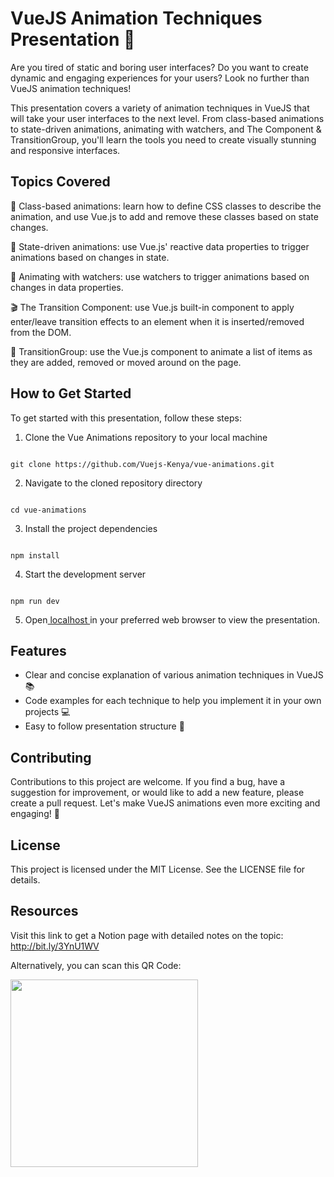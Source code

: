 # VueJS Animation Techniques Presentation 🎉
Are you tired of static and boring user interfaces? Do you want to create dynamic and engaging experiences for your users? Look no further than VueJS animation techniques!

This presentation covers a variety of animation techniques in VueJS that will take your user interfaces to the next level. From class-based animations to state-driven animations, animating with watchers, and The <Transition> Component & TransitionGroup, you'll learn the tools you need to create visually stunning and responsive interfaces.

## Topics Covered
🚀 Class-based animations: learn how to define CSS classes to describe the animation, and use Vue.js to add and remove these classes based on state changes.

🌟 State-driven animations: use Vue.js' reactive data properties to trigger animations based on changes in state.

👀 Animating with watchers: use watchers to trigger animations based on changes in data properties.

🎬 The Transition Component: use Vue.js built-in <transition> component to apply enter/leave transition effects to an element when it is inserted/removed from the DOM.

👥 TransitionGroup: use the Vue.js <transition-group> component to animate a list of items as they are added, removed or moved around on the page.


## How to Get Started
To get started with this presentation, follow these steps:

1. Clone the Vue Animations repository to your local machine
```shell

git clone https://github.com/Vuejs-Kenya/vue-animations.git

```
2. Navigate to the cloned repository directory
```shell

cd vue-animations

```
3. Install the project dependencies
```shell

npm install

```
4. Start the development server 
```sell

npm run dev

```
5. Open[ localhost ](http://localhost:5173/) in your preferred web browser to view the presentation.


## Features
* Clear and concise explanation of various animation techniques in VueJS 📚
* Code examples for each technique to help you implement it in your own projects 💻
* Easy to follow presentation structure 🧭

## Contributing
Contributions to this project are welcome. If you find a bug, have a suggestion for improvement, or would like to add a new feature, please create a pull request. Let's make VueJS animations even more exciting and engaging! 🤩

## License
This project is licensed under the MIT License. See the LICENSE file for details.

## Resources
Visit this link to get a Notion page with detailed notes on the topic: http://bit.ly/3YnU1WV

Alternatively, you can scan this QR Code:

<img src="https://user-images.githubusercontent.com/43300544/223380573-1470281c-b8a4-4c8c-bf0d-a5d1bcf34567.png" style="width:300px"/>

